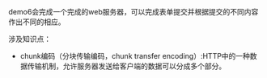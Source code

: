 demo6会完成一个完成的web服务器，可以完成表单提交并根据提交的不同内容作出不同的相应。   

涉及知识点：   

- chunk编码（分块传输编码，chunk transfer encoding）:HTTP中的一种数据传输机制，允许服务器发送给客户端的数据可以分成多个部分。
